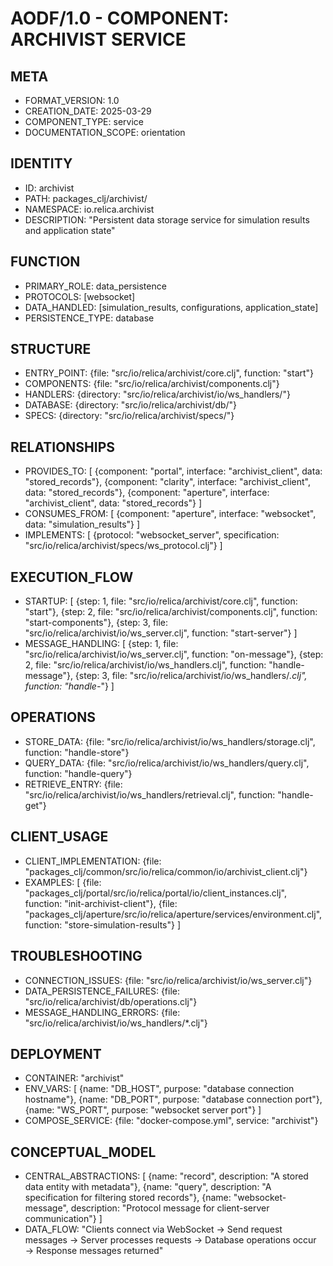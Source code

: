 # AODF/1.0 - COMPONENT: ARCHIVIST SERVICE

## META
- FORMAT_VERSION: 1.0
- CREATION_DATE: 2025-03-29
- COMPONENT_TYPE: service
- DOCUMENTATION_SCOPE: orientation

## IDENTITY
- ID: archivist
- PATH: packages_clj/archivist/
- NAMESPACE: io.relica.archivist
- DESCRIPTION: "Persistent data storage service for simulation results and application state"

## FUNCTION
- PRIMARY_ROLE: data_persistence
- PROTOCOLS: [websocket]
- DATA_HANDLED: [simulation_results, configurations, application_state]
- PERSISTENCE_TYPE: database

## STRUCTURE
- ENTRY_POINT: {file: "src/io/relica/archivist/core.clj", function: "start"}
- COMPONENTS: {file: "src/io/relica/archivist/components.clj"}
- HANDLERS: {directory: "src/io/relica/archivist/io/ws_handlers/"}
- DATABASE: {directory: "src/io/relica/archivist/db/"}
- SPECS: {directory: "src/io/relica/archivist/specs/"}

## RELATIONSHIPS
- PROVIDES_TO: [
    {component: "portal", interface: "archivist_client", data: "stored_records"},
    {component: "clarity", interface: "archivist_client", data: "stored_records"},
    {component: "aperture", interface: "archivist_client", data: "stored_records"}
  ]
- CONSUMES_FROM: [
    {component: "aperture", interface: "websocket", data: "simulation_results"}
  ]
- IMPLEMENTS: [
    {protocol: "websocket_server", specification: "src/io/relica/archivist/specs/ws_protocol.clj"}
  ]

## EXECUTION_FLOW
- STARTUP: [
    {step: 1, file: "src/io/relica/archivist/core.clj", function: "start"},
    {step: 2, file: "src/io/relica/archivist/components.clj", function: "start-components"},
    {step: 3, file: "src/io/relica/archivist/io/ws_server.clj", function: "start-server"}
  ]
- MESSAGE_HANDLING: [
    {step: 1, file: "src/io/relica/archivist/io/ws_server.clj", function: "on-message"},
    {step: 2, file: "src/io/relica/archivist/io/ws_handlers.clj", function: "handle-message"},
    {step: 3, file: "src/io/relica/archivist/io/ws_handlers/*.clj", function: "handle-*"}
  ]

## OPERATIONS
- STORE_DATA: {file: "src/io/relica/archivist/io/ws_handlers/storage.clj", function: "handle-store"}
- QUERY_DATA: {file: "src/io/relica/archivist/io/ws_handlers/query.clj", function: "handle-query"}
- RETRIEVE_ENTRY: {file: "src/io/relica/archivist/io/ws_handlers/retrieval.clj", function: "handle-get"}

## CLIENT_USAGE
- CLIENT_IMPLEMENTATION: {file: "packages_clj/common/src/io/relica/common/io/archivist_client.clj"}
- EXAMPLES: [
    {file: "packages_clj/portal/src/io/relica/portal/io/client_instances.clj", function: "init-archivist-client"},
    {file: "packages_clj/aperture/src/io/relica/aperture/services/environment.clj", function: "store-simulation-results"}
  ]

## TROUBLESHOOTING
- CONNECTION_ISSUES: {file: "src/io/relica/archivist/io/ws_server.clj"}
- DATA_PERSISTENCE_FAILURES: {file: "src/io/relica/archivist/db/operations.clj"}
- MESSAGE_HANDLING_ERRORS: {file: "src/io/relica/archivist/io/ws_handlers/*.clj"}

## DEPLOYMENT
- CONTAINER: "archivist"
- ENV_VARS: [
    {name: "DB_HOST", purpose: "database connection hostname"},
    {name: "DB_PORT", purpose: "database connection port"},
    {name: "WS_PORT", purpose: "websocket server port"}
  ]
- COMPOSE_SERVICE: {file: "docker-compose.yml", service: "archivist"}

## CONCEPTUAL_MODEL
- CENTRAL_ABSTRACTIONS: [
    {name: "record", description: "A stored data entity with metadata"},
    {name: "query", description: "A specification for filtering stored records"},
    {name: "websocket-message", description: "Protocol message for client-server communication"}
  ]
- DATA_FLOW: "Clients connect via WebSocket → Send request messages → Server processes requests → Database operations occur → Response messages returned"
